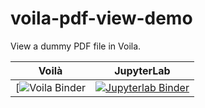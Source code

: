 # voila-pdf-view-demo
View a dummy PDF file in Voila. 

| Voilà | JupyterLab |
| :-----------------------: | :---------------------: |
| [![Voila Binder](https://mybinder.org/v2/gh/ollyhensby/voila-pdf-view-demo/main?labpath=voila%2Frender%2Fdemo.ipynb) | [![Jupyterlab Binder](https://mybinder.org/badge_logo.svg)](https://mybinder.org/v2/gh/ollyhensby/voila-pdf-view-demo/main?labpath=demo.ipynb)|

